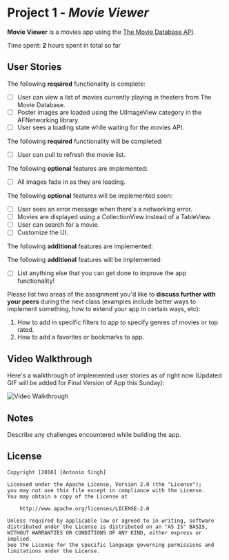 # Project 1 - *Movie Viewer*

**Movie Viewer** is a movies app using the [The Movie Database API](http://docs.themoviedb.apiary.io/#).

Time spent: **2** hours spent in total so far

## User Stories

The following **required** functionality is complete:

- [ ] User can view a list of movies currently playing in theaters from The Movie Database.
- [ ] Poster images are loaded using the UIImageView category in the AFNetworking library.
- [ ] User sees a loading state while waiting for the movies API.

The following **required** functionality will be completed:

- [ ] User can pull to refresh the movie list.

The following **optional** features are implemented:

- [ ] All images fade in as they are loading.

The following **optional** features will be implemented soon:

- [ ] User sees an error message when there's a networking error.
- [ ] Movies are displayed using a CollectionView instead of a TableView.
- [ ] User can search for a movie.
- [ ] Customize the UI.

The following **additional** features are implemented:

The following **additional** features will be implemented:

- [ ] List anything else that you can get done to improve the app functionality!

Please list two areas of the assignment you'd like to **discuss further with your peers** during the next class (examples include better ways to implement something, how to extend your app in certain ways, etc):

1. How to add in specific filters to app to specify genres of movies or top rated.
2. How to add a favorites or bookmarks to app.

## Video Walkthrough 

Here's a walkthrough of implemented user stories as of right now (Updated GIF will be added for Final Version of App this Sunday):

<img src='https://giant.gfycat.com/GrizzledComplexIrukandjijellyfish.gif' title='Video Walkthrough' width='' alt='Video Walkthrough' />

## Notes

Describe any challenges encountered while building the app.

## License

    Copyright [2016] [Antonio Singh]

    Licensed under the Apache License, Version 2.0 (the "License");
    you may not use this file except in compliance with the License.
    You may obtain a copy of the License at

        http://www.apache.org/licenses/LICENSE-2.0

    Unless required by applicable law or agreed to in writing, software
    distributed under the License is distributed on an "AS IS" BASIS,
    WITHOUT WARRANTIES OR CONDITIONS OF ANY KIND, either express or implied.
    See the License for the specific language governing permissions and
    limitations under the License.

